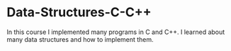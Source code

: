 # Data-Structures-C-C++

In this course I implemented many programs in C and C++. I learned about many data structures and how to implement them. 
